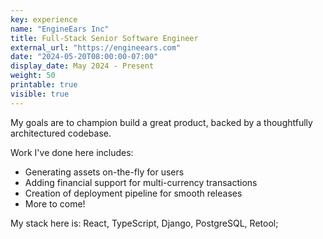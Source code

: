 ```yaml
---
key: experience
name: "EngineEars Inc"
title: Full-Stack Senior Software Engineer
external_url: "https://engineears.com"
date: "2024-05-20T08:00:00-07:00"
display_date: May 2024 - Present
weight: 50
printable: true
visible: true
---
```


My goals are to champion build a great product, backed by a thoughtfully architectured codebase.

Work I've done here includes:
- Generating assets on-the-fly for users
- Adding financial support for multi-currency transactions
- Creation of deployment pipeline for smooth releases
- More to come!

My stack here is: React, TypeScript, Django, PostgreSQL, Retool;

